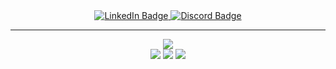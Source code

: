 <div id="badges" align="center">
  <a href="https://www.linkedin.com/in/mmark-tech/" target="_blank">
    <img src="https://img.shields.io/badge/LinkedIn-blue?style=for-the-badge&logo=linkedin&logoColor=white" alt="LinkedIn Badge"/>
  </a>
  <a href="https://discord.dog/258829716281098240" target="_blank">
    <img src="https://img.shields.io/badge/Discord-5865F2?style=for-the-badge&logo=discord&logoColor=white" alt="Discord Badge"/>
  </a>
  <br>
  <img src="https://komarev.com/ghpvc/?username=xHeaven&style=flat-square&color=blue" alt=""/>
</div>
<hr>
<div align="center">
  <img src='https://lanyard.cnrad.dev/api/258829716281098240'><br>
  <img src="https://github-readme-stats.vercel.app/api?username=xHeaven&show_icons=true&theme=midnight-purple">
  <img src="http://github-readme-streak-stats.herokuapp.com?user=xHeaven&theme=midnight-purple">
  <img src="https://github-readme-stats.vercel.app/api/top-langs/?username=xHeaven&layout=compact&langs_count=7&theme=midnight-purple">
</div>
